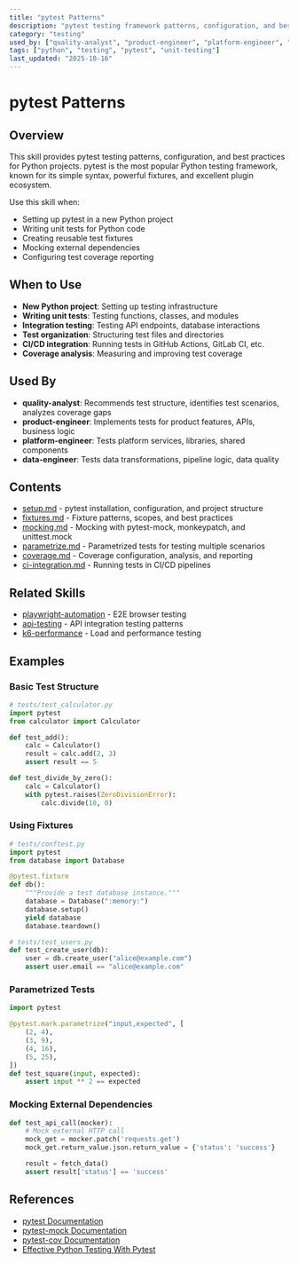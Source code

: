 ```yaml
---
title: "pytest Patterns"
description: "pytest testing framework patterns, configuration, and best practices for Python projects"
category: "testing"
used_by: ["quality-analyst", "product-engineer", "platform-engineer", "data-engineer"]
tags: ["python", "testing", "pytest", "unit-testing"]
last_updated: "2025-10-16"
---
```


# pytest Patterns

## Overview

This skill provides pytest testing patterns, configuration, and best practices for Python projects. pytest is the most popular Python testing framework, known for its simple syntax, powerful fixtures, and excellent plugin ecosystem.

Use this skill when:
- Setting up pytest in a new Python project
- Writing unit tests for Python code
- Creating reusable test fixtures
- Mocking external dependencies
- Configuring test coverage reporting

## When to Use

- **New Python project**: Setting up testing infrastructure
- **Writing unit tests**: Testing functions, classes, and modules
- **Integration testing**: Testing API endpoints, database interactions
- **Test organization**: Structuring test files and directories
- **CI/CD integration**: Running tests in GitHub Actions, GitLab CI, etc.
- **Coverage analysis**: Measuring and improving test coverage

## Used By

- **quality-analyst**: Recommends test structure, identifies test scenarios, analyzes coverage gaps
- **product-engineer**: Implements tests for product features, APIs, business logic
- **platform-engineer**: Tests platform services, libraries, shared components
- **data-engineer**: Tests data transformations, pipeline logic, data quality

## Contents

- [setup.md](setup.md) - pytest installation, configuration, and project structure
- [fixtures.md](fixtures.md) - Fixture patterns, scopes, and best practices
- [mocking.md](mocking.md) - Mocking with pytest-mock, monkeypatch, and unittest.mock
- [parametrize.md](parametrize.md) - Parametrized tests for testing multiple scenarios
- [coverage.md](coverage.md) - Coverage configuration, analysis, and reporting
- [ci-integration.md](ci-integration.md) - Running tests in CI/CD pipelines

## Related Skills

- [playwright-automation](../../testing/playwright-automation/) - E2E browser testing
- [api-testing](../../api/api-testing/) - API integration testing patterns
- [k6-performance](../../testing/k6-performance/) - Load and performance testing

## Examples

### Basic Test Structure

```python
# tests/test_calculator.py
import pytest
from calculator import Calculator

def test_add():
    calc = Calculator()
    result = calc.add(2, 3)
    assert result == 5

def test_divide_by_zero():
    calc = Calculator()
    with pytest.raises(ZeroDivisionError):
        calc.divide(10, 0)
```

### Using Fixtures

```python
# tests/conftest.py
import pytest
from database import Database

@pytest.fixture
def db():
    """Provide a test database instance."""
    database = Database(":memory:")
    database.setup()
    yield database
    database.teardown()

# tests/test_users.py
def test_create_user(db):
    user = db.create_user("alice@example.com")
    assert user.email == "alice@example.com"
```

### Parametrized Tests

```python
import pytest

@pytest.mark.parametrize("input,expected", [
    (2, 4),
    (3, 9),
    (4, 16),
    (5, 25),
])
def test_square(input, expected):
    assert input ** 2 == expected
```

### Mocking External Dependencies

```python
def test_api_call(mocker):
    # Mock external HTTP call
    mock_get = mocker.patch('requests.get')
    mock_get.return_value.json.return_value = {'status': 'success'}

    result = fetch_data()
    assert result['status'] == 'success'
```

## References

- [pytest Documentation](https://docs.pytest.org/)
- [pytest-mock Documentation](https://pytest-mock.readthedocs.io/)
- [pytest-cov Documentation](https://pytest-cov.readthedocs.io/)
- [Effective Python Testing With Pytest](https://realpython.com/pytest-python-testing/)
